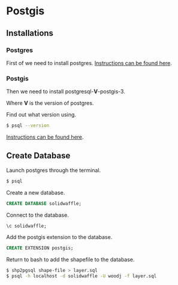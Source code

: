 # Postgis

## Installations
### Postgres
First of we need to install postgres.
[Instructions can be found here](https://wiki.postgresql.org/wiki/Apt).

### Postgis
Then we need to install postgresql-**V**-postgis-3.

Where **V** is the version of postgres.

Find out what version using.
```bash
$ psql --version
```
[Instructions can be found here](https://ubuntu.pkgs.org/16.04/postgresql-i386/postgresql-10-postgis-3_3.0.1+dfsg-2.pgdg16.04+1_i386.deb.html).

## Create Database
Launch postgres through the terminal.
```bash
$ psql
```

Create a new database.
```sql
CREATE DATABASE solidwaffle;
```

Connect to the database.
```sql
\c solidwaffle;
```

Add the postgis extension to the database.
```sql
CREATE EXTENSION postgis;
```

Return to bash to add the shapefile to the database.
```bash
$ shp2pgsql shape-file > layer.sql
$ psql -h localhost -d solidwaffle -U woodj -f layer.sql
```
